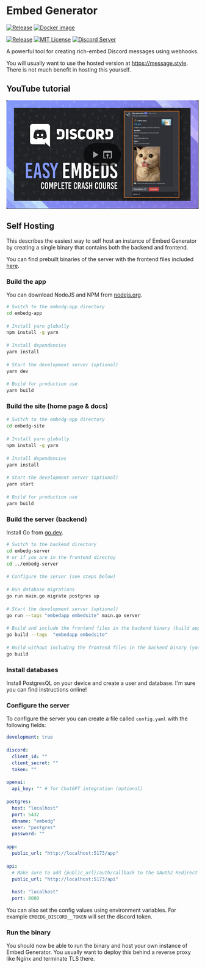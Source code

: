 # Embed Generator

[![Release](https://github.com/merlinfuchs/embed-generator/actions/workflows/release.yaml/badge.svg)](https://github.com/merlinfuchs/embed-generator/releases)
[![Docker image](https://github.com/merlinfuchs/embed-generator/actions/workflows/docker.yaml/badge.svg)](https://hub.docker.com/r/merlintor/embed-generator)

[![Release](https://img.shields.io/github/v/release/merlinfuchs/embed-generator)](https://github.com/merlinfuchs/embed-generator/releases/latest)
[![MIT License](https://img.shields.io/github/license/merlinfuchs/embed-generator)](LICENSE)
[![Discord Server](https://img.shields.io/discord/730045476459642900)](https://message.style/discord)

A powerful tool for creating rich-embed Discord messages using webhooks.

You will usually want to use the hosted version at https://message.style. There is not much benefit in hosting this
yourself.

## YouTube tutorial

[![Youtube Tutorial](./tutorial.png)](https://www.youtube.com/watch?v=DnFP0MRJPIg)

## Self Hosting

This describes the easiest way to self host an instance of Embed Generator by creating a single binary that contains
both the backend and frontend.

You can find prebuilt binaries of the server with the frontend files included [here](https://github.com/merlinfuchs/embed-generator/releases/latest).

### Build the app

You can download NodeJS and NPM from [nodejs.org](https://nodejs.org/en/download/).

```sh
# Switch to the embedg-app directory
cd embedg-app

# Install yarn globally
npm install -g yarn

# Install dependencies
yarn install

# Start the development server (optional)
yarn dev

# Build for production use
yarn build
```

### Build the site (home page & docs)

```sh
# Switch to the embedg-app directory
cd embedg-site

# Install yarn globally
npm install -g yarn

# Install dependencies
yarn install

# Start the development server (optional)
yarn start

# Build for production use
yarn build
```

### Build the server (backend)

Install Go from [go.dev](https://go.dev/doc/install).

```sh
# Switch to the backend directory
cd embedg-server
# or if you are in the frontend directoy
cd ../embedg-server

# Configure the server (see steps below)

# Run database migrations
go run main.go migrate postgres up

# Start the development server (optional)
go run --tags "embedapp embedsite" main.go server

# Build and include the frontend files in the backend binary (build app and site first)
go build --tags  "embedapp embedsite"

# Build without including the frontend files in the backend binary (you need to serve yourself)
go build
```

### Install databases

Install PostgresQL on your device and create a user and database. I'm sure you can find instructions online!

### Configure the server

To configure the server you can create a file called `config.yaml` with the following fields:

```yaml
development: true

discord:
  client_id: ""
  client_secret: ""
  token: ""

openai:
  api_key: "" # for ChatGPT integration (optional)

postgres:
  host: "localhost"
  port: 5432
  dbname: "embedg"
  user: "postgres"
  password: ""

app:
  public_url: "http://localhost:5173/app"

api:
  # Make sure to add {public_url}/auth/callback to the OAuth2 Redirect URLs of your application in the Discord dev portal
  public_url: "http://localhost:5173/api"

  host: "localhost"
  port: 8080
```

You can also set the config values using environment variables. For example `EMBEDG_DISCORD__TOKEN` will set the discord
token.

### Run the binary

You should now be able to run the binary and host your own instance of Embed Generator. You usually want to deploy this
behind a reverse proxy like Nginx and terminate TLS there.
